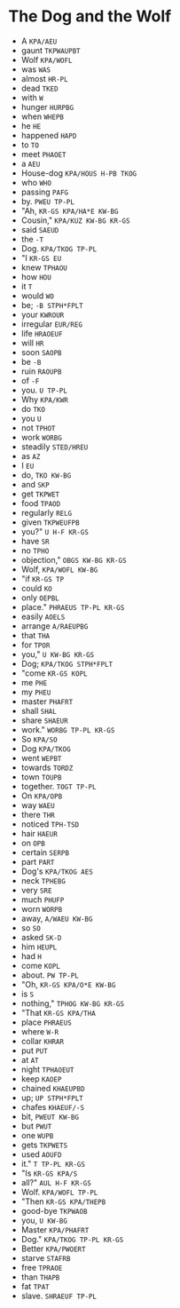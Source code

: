 # The Dog and the Wolf

* A `KPA/AEU`
* gaunt `TKPWAUPBT`
* Wolf `KPA/WOFL`
* was `WAS`
* almost `HR-PL`
* dead `TKED`
* with `W`
* hunger `HURPBG`
* when `WHEPB`
* he `HE`
* happened `HAPD`
* to `TO`
* meet `PHAOET`
* a `AEU`
* House-dog `KPA/HOUS H-PB TKOG`
* who `WHO`
* passing `PAFG`
* by. `PWEU TP-PL`
* "Ah, `KR-GS KPA/HA*E KW-BG`
* Cousin," `KPA/KUZ KW-BG KR-GS`
* said `SAEUD`
* the `-T`
* Dog. `KPA/TKOG TP-PL`
* "I `KR-GS EU`
* knew `TPHAOU`
* how `HOU`
* it `T`
* would `WO`
* be; `-B STPH*FPLT`
* your `KWROUR`
* irregular `EUR/REG`
* life `HRAOEUF`
* will `HR`
* soon `SAOPB`
* be `-B`
* ruin `RAOUPB`
* of `-F`
* you. `U TP-PL`
* Why `KPA/KWR`
* do `TKO`
* you `U`
* not `TPHOT`
* work `WORBG`
* steadily `STED/HREU`
* as `AZ`
* I `EU`
* do, `TKO KW-BG`
* and `SKP`
* get `TKPWET`
* food `TPAOD`
* regularly `RELG`
* given `TKPWEUFPB`
* you?" `U H-F KR-GS`
* have `SR`
* no `TPHO`
* objection," `OBGS KW-BG KR-GS`
* Wolf, `KPA/WOFL KW-BG`
* "if `KR-GS TP`
* could `KO`
* only `OEPBL`
* place." `PHRAEUS TP-PL KR-GS`
* easily `AOELS`
* arrange `A/RAEUPBG`
* that `THA`
* for `TPOR`
* you," `U KW-BG KR-GS`
* Dog; `KPA/TKOG STPH*FPLT`
* "come `KR-GS KOPL`
* me `PHE`
* my `PHEU`
* master `PHAFRT`
* shall `SHAL`
* share `SHAEUR`
* work." `WORBG TP-PL KR-GS`
* So `KPA/SO`
* Dog `KPA/TKOG`
* went `WEPBT`
* towards `TORDZ`
* town `TOUPB`
* together. `TOGT TP-PL`
* On `KPA/OPB`
* way `WAEU`
* there `THR`
* noticed `TPH-TSD`
* hair `HAEUR`
* on `OPB`
* certain `SERPB`
* part `PART`
* Dog's `KPA/TKOG AES`
* neck `TPHEBG`
* very `SRE`
* much `PHUFP`
* worn `WORPB`
* away, `A/WAEU KW-BG`
* so `SO`
* asked `SK-D`
* him `HEUPL`
* had `H`
* come `KOPL`
* about. `PW TP-PL`
* "Oh, `KR-GS KPA/O*E KW-BG`
* is `S`
* nothing," `TPHOG KW-BG KR-GS`
* "That `KR-GS KPA/THA`
* place `PHRAEUS`
* where `W-R`
* collar `KHRAR`
* put `PUT`
* at `AT`
* night `TPHAOEUT`
* keep `KAOEP`
* chained `KHAEUPBD`
* up; `UP STPH*FPLT`
* chafes `KHAEUF/-S`
* bit, `PWEUT KW-BG`
* but `PWUT`
* one `WUPB`
* gets `TKPWETS`
* used `AOUFD`
* it." `T TP-PL KR-GS`
* "Is `KR-GS KPA/S`
* all?" `AUL H-F KR-GS`
* Wolf. `KPA/WOFL TP-PL`
* "Then `KR-GS KPA/THEPB`
* good-bye `TKPWAOB`
* you, `U KW-BG`
* Master `KPA/PHAFRT`
* Dog." `KPA/TKOG TP-PL KR-GS`
* Better `KPA/PWOERT`
* starve `STAFRB`
* free `TPRAOE`
* than `THAPB`
* fat `TPAT`
* slave. `SHRAEUF TP-PL`
